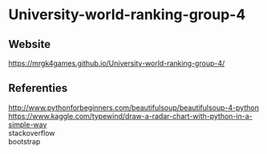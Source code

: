 # University-world-ranking-group-4
## Website
https://mrgk4games.github.io/University-world-ranking-group-4/


## Referenties
http://www.pythonforbeginners.com/beautifulsoup/beautifulsoup-4-python <br>
https://www.kaggle.com/typewind/draw-a-radar-chart-with-python-in-a-simple-way <br>
stackoverflow <br>
bootstrap
